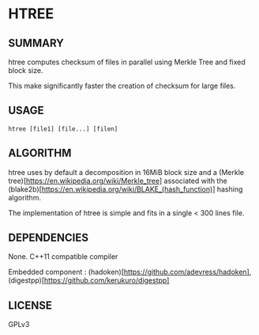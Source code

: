 # HTREE

## SUMMARY

htree computes checksum of files in parallel using Merkle Tree and fixed block size. 

This make significantly faster the creation of checksum for large files.

## USAGE

	htree [file1] [file...] [filen]


## ALGORITHM

htree uses by default a decomposition in 16MiB block size and a (Merkle tree)[https://en.wikipedia.org/wiki/Merkle_tree] associated with the (blake2b)[https://en.wikipedia.org/wiki/BLAKE_(hash_function)] hashing algorithm.

The implementation of htree is simple and fits in a single < 300 lines file.


## DEPENDENCIES

None. C++11 compatible compiler

Embedded component : (hadoken)[https://github.com/adevress/hadoken], (digestpp)[https://github.com/kerukuro/digestpp]


## LICENSE

GPLv3

